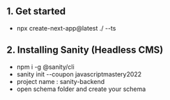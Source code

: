 ## 1. Get started

- npx create-next-app@latest ./ --ts

## 2. Installing Sanity (Headless CMS)

- npm i -g @sanity/cli
- sanity init --coupon javascriptmastery2022
- project name : sanity-backend
- open schema folder and create your schema
